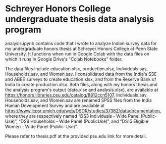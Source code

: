 # Schreyer Honors College undergraduate thesis data analysis program

analysis.ipynb contains code that I wrote to analyze Indian survey data for my undergraduate honors thesis at Schreyer Honors College at Penn State University. It functions when run in Google Colab with the data files on which it runs in Google Drive's "Colab Notebooks" folder.

The data files include education.xlsx, production.xlsx, Individuals.sav, Households.sav, and Women.sav. I consolidated data from the India's SSE and ABEE surveys to create education.xlsx, and from the Reserve Bank of India to create production.xlsx. Both files, along with my honors thesis and the analysis program's output (data.xlsx and analysis.xlsx), are available at https://honors.libraries.psu.edu/catalog/8812ccn5107. Individuals.sav, Households.sav, and Women.sav are renamed SPSS files from the India Human Development Survey and are available at https://www.icpsr.umich.edu/web/DSDR/studies/37382/datadocumentation, where they are respectively named “DS3 Individuals - Wide Panel (Public-Use)”, “DS9 Households - Wide Panel (PublicUse)”, and “DS15 Eligible Women - Wide Panel (Public-Use)”.

Please refer to thesis.pdf at the provided psu.edu link for more detail.
